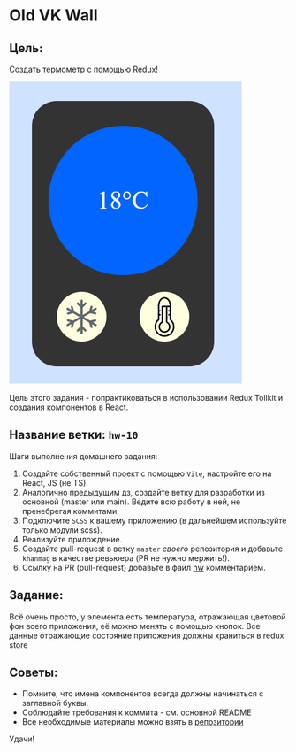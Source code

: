 # Old VK Wall

## Цель:

Создать термометр с помощью Redux!

![Alt text](term.png)

Цель этого задания - попрактиковаться в использовании Redux Tollkit и создания компонентов в React.

## Название ветки: `hw-10`

Шаги выполнения домашнего задания:

1. Создайте собственный проект с помощью `Vite`, настройте его на React, JS (не TS).
2. Аналогично предыдущим дз, создайте ветку для разработки из основной (master или main). Ведите всю работу в ней, не пренебрегая коммитами.
3. Подключите `SCSS` к вашему приложению (в дальнейшем используйте только модули scss).
4. Реализуйте прилождениe.
5. Создайте pull-request в ветку `master` _своего_ репозитория и добавьте `khanmag` в качестве ревьюера (PR не нужно мержить!).
6. Ссылку на PR (pull-request) добавьте в файл [hw](https://docs.google.com/spreadsheets/d/1EZhKvZKnyOAYc0MXgYjLXoBViDUXsgVwZcqWudazcBo/edit?usp=sharing) комментарием.

## Задание:

Всё очень просто, у элемента есть температура, отражающая цветовой фон всего приложения, её можно менять с помощью кнопок. Все данные отражающие состояние приложения должны храниться в redux store

## Советы:

- Помните, что имена компонентов всегда должны начинаться с заглавной буквы.
- Cоблюдайте требования к коммита - см. основной README
- Все необходимые материалы можно взять в [репозитории](https://github.com/Khanmag/webinar)

Удачи!
